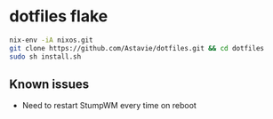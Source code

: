 # dotfiles flake

```sh
nix-env -iA nixos.git
git clone https://github.com/Astavie/dotfiles.git && cd dotfiles
sudo sh install.sh
```

## Known issues

- Need to restart StumpWM every time on reboot

